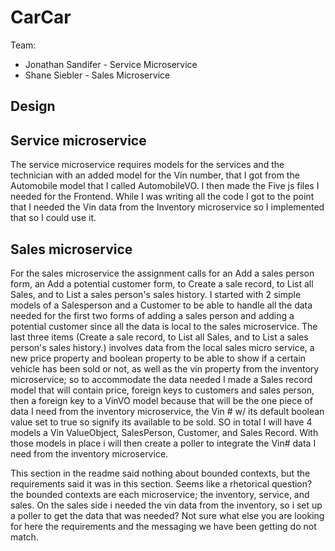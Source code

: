 # CarCar

Team:

* Jonathan Sandifer - Service Microservice 
* Shane Siebler - Sales Microservice 

## Design

## Service microservice
The service microservice requires models for the services and the technician with an added model for the Vin number, 
that I got from the Automobile model that I called AutomobileVO. 
I then made the Five js files I needed for the Frontend.
While I was writing all the code I got to the point that 
I needed the Vin data from the Inventory microservice so I implemented that so I could use it.


## Sales microservice

For the sales microservice the assignment calls for an Add a sales person form, an Add a potential customer form, to Create a sale record, to List all Sales, and to List a sales person's sales history. I started with 2 simple models of a Salesperson and a Customer to be able to handle all the data needed for the first two forms of adding a sales person and adding a potential customer since all the data is local to the sales microservice. The last three items (Create a sale record, to List all Sales, and to List a sales person's sales history.) involves data from the local sales micro service, a new price property and boolean property to be able to show if a certain vehicle has been sold or not,  as well as the vin property from the inventory microservice; so to accommodate the data needed I made a Sales record model that will contain price, foreign keys to customers and sales person, then a foreign key to a VinVO model because that will be the one piece of data I need from the inventory microservice, the Vin # w/ its default boolean value set to true so signify its available to be sold. SO in total I will have 4 models a Vin ValueObject, SalesPerson, Customer, and Sales Record. With those models in place i will then create a poller to integrate the Vin# data I need from the inventory microservice.

This section in the readme said nothing about bounded contexts, but the requirements said it was in this section. Seems like a rhetorical question? the bounded contexts are each microservice; the inventory, service, and sales. On the sales side i needed the vin data from the inventory, so i set up a poller to get the data that was needed? Not sure what else you are looking for here the requirements and the messaging we have been getting do not match. 
